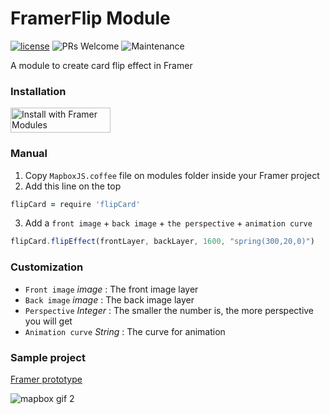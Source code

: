 # FramerFlip Module
[![license](https://img.shields.io/github/license/bpxl-labs/RemoteLayer.svg)](https://opensource.org/licenses/MIT)
![PRs Welcome](https://img.shields.io/badge/PRs-welcome-brightgreen.svg)
![Maintenance](https://img.shields.io/maintenance/yes/2018.svg)

A module to create card flip effect in Framer


### Installation
<a href='https://open.framermodules.com/Symbols'>
    <img alt='Install with Framer Modules'
    src='https://www.framermodules.com/assets/badge@2x.png' width='160' height='40' />
</a>

### Manual

1. Copy `MapboxJS.coffee` file on modules folder inside your Framer project
2. Add this line on the top 
```coffeescript
flipCard = require 'flipCard'
```
3. Add a `front image` + `back image` + `the perspective` + `animation curve`

```javascript
flipCard.flipEffect(frontLayer, backLayer, 1600, "spring(300,20,0)")
```

### Customization
* `Front image` _image_ : The front image layer
* `Back image` _image_ : The back image layer
* `Perspective` _Integer_ : The smaller the number is, the more perspective you will get
* `Animation curve` _String_ : The curve for animation


### Sample project
<a href='https://framer.cloud/FmFdE' target="_blank">Framer prototype</a>

![mapbox gif 2](/mapbox.gif?raw=true)

